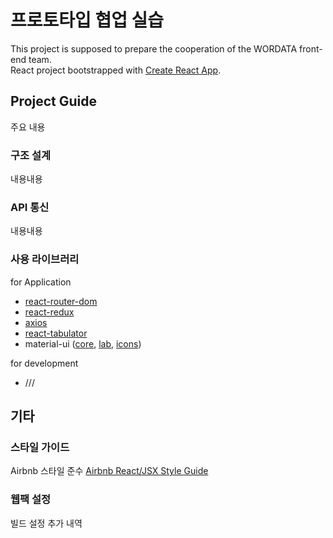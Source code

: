 # 프로토타입 협업 실습

This project is supposed to prepare the cooperation of the WORDATA front-end team.  
React project bootstrapped with [Create React App](https://github.com/facebook/create-react-app).

## Project Guide

주요 내용

### 구조 설계

내용내용

### API 통신

내용내용

### 사용 라이브러리

for Application

- [react-router-dom](https://reactrouter.com/)
- [react-redux](https://react-redux.js.org/)
- [axios](https://github.com/axios/axios)
- [react-tabulator](http://tabulator.info/docs/4.9/frameworks#react)
- material-ui ([core](https://material-ui.com/), [lab](https://material-ui.com/components/about-the-lab/), [icons](https://material-ui.com/components/icons/))

for development

- ///

## 기타

### 스타일 가이드

Airbnb 스타일 준수 [Airbnb React/JSX Style Guide](https://github.com/airbnb/javascript/tree/master/react)

### 웹팩 설정

빌드 설정 추가 내역

```

```
